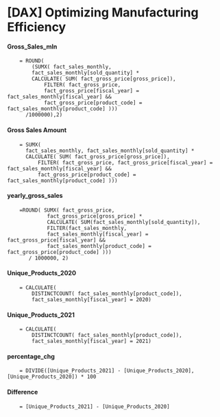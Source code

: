 # [DAX] Optimizing Manufacturing Efficiency

#### Gross_Sales_mln
        = ROUND(
            (SUMX( fact_sales_monthly, 
            fact_sales_monthly[sold_quantity] * 
            CALCULATE( SUM( fact_gross_price[gross_price]), 
                FILTER( fact_gross_price, 
                fact_gross_price[fiscal_year] = fact_sales_monthly[fiscal_year] && 
                fact_gross_price[product_code] = fact_sales_monthly[product_code] )))
          /1000000),2)

#### Gross Sales Amount
        = SUMX( 
          fact_sales_monthly, fact_sales_monthly[sold_quantity] * 
          CALCULATE( SUM( fact_gross_price[gross_price]), 
              FILTER( fact_gross_price, fact_gross_price[fiscal_year] = fact_sales_monthly[fiscal_year] && 
              fact_gross_price[product_code] = fact_sales_monthly[product_code] )))

#### yearly_gross_sales
        =ROUND( SUMX( fact_gross_price,
		         fact_gross_price[gross_price] *
		         CALCULATE( SUM(fact_sales_monthly[sold_quantity]),
                 FILTER(fact_sales_monthly,
                 fact_sales_monthly[fiscal_year] = fact_gross_price[fiscal_year] &&
                 fact_sales_monthly[product_code] = fact_gross_price[product_code] )))
	       / 1000000, 2)

#### Unique_Products_2020
        = CALCULATE( 
            DISTINCTCOUNT( fact_sales_monthly[product_code]),
            fact_sales_monthly[fiscal_year] = 2020)

#### Unique_Products_2021
        = CALCULATE( 
            DISTINCTCOUNT( fact_sales_monthly[product_code]),
            fact_sales_monthly[fiscal_year] = 2021)

#### percentage_chg
        = DIVIDE([Unique_Products_2021] - [Unique_Products_2020], [Unique_Products_2020]) * 100

#### Difference
        = [Unique_Products_2021] - [Unique_Products_2020]
